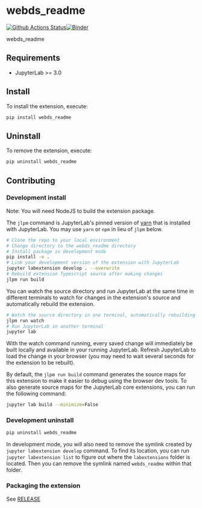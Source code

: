 # webds_readme

[![Github Actions Status](https://github.com/github_username/webds_readme/workflows/Build/badge.svg)](https://github.com/github_username/webds_readme/actions/workflows/build.yml)[![Binder](https://mybinder.org/badge_logo.svg)](https://mybinder.org/v2/gh/github_username/webds_readme/main?urlpath=lab)

webds_readme



## Requirements

* JupyterLab >= 3.0

## Install

To install the extension, execute:

```bash
pip install webds_readme
```

## Uninstall

To remove the extension, execute:

```bash
pip uninstall webds_readme
```


## Contributing

### Development install

Note: You will need NodeJS to build the extension package.

The `jlpm` command is JupyterLab's pinned version of
[yarn](https://yarnpkg.com/) that is installed with JupyterLab. You may use
`yarn` or `npm` in lieu of `jlpm` below.

```bash
# Clone the repo to your local environment
# Change directory to the webds_readme directory
# Install package in development mode
pip install -e .
# Link your development version of the extension with JupyterLab
jupyter labextension develop . --overwrite
# Rebuild extension Typescript source after making changes
jlpm run build
```

You can watch the source directory and run JupyterLab at the same time in different terminals to watch for changes in the extension's source and automatically rebuild the extension.

```bash
# Watch the source directory in one terminal, automatically rebuilding when needed
jlpm run watch
# Run JupyterLab in another terminal
jupyter lab
```

With the watch command running, every saved change will immediately be built locally and available in your running JupyterLab. Refresh JupyterLab to load the change in your browser (you may need to wait several seconds for the extension to be rebuilt).

By default, the `jlpm run build` command generates the source maps for this extension to make it easier to debug using the browser dev tools. To also generate source maps for the JupyterLab core extensions, you can run the following command:

```bash
jupyter lab build --minimize=False
```

### Development uninstall

```bash
pip uninstall webds_readme
```

In development mode, you will also need to remove the symlink created by `jupyter labextension develop`
command. To find its location, you can run `jupyter labextension list` to figure out where the `labextensions`
folder is located. Then you can remove the symlink named `webds_readme` within that folder.

### Packaging the extension

See [RELEASE](RELEASE.md)
